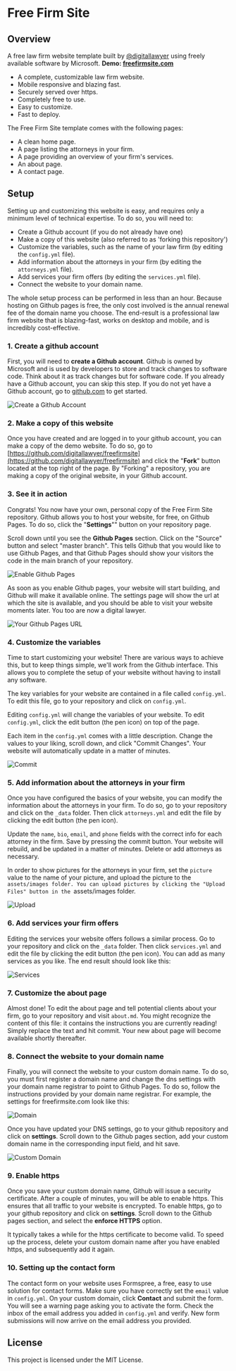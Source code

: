 # Free Firm Site

## Overview

A free law firm website template built by [@digitallawyer](https://www.twitter.com/digitallawyer) using freely available software by Microsoft. **Demo: [freefirmsite.com](https://www.freefirmsite.com)**

* A complete, customizable law firm website.
* Mobile responsive and blazing fast.
* Securely served over https.
* Completely free to use.
* Easy to customize.
* Fast to deploy.

The Free Firm Site template comes with the following pages:

* A clean home page.
* A page listing the attorneys in your firm.
* A page providing an overview of your firm's services.
* An about page.
* A contact page.

## Setup

Setting up and customizing this website is easy, and requires only a minimum level of technical expertise. To do so, you will need to:

* Create a Github account (if you do not already have one)
* Make a copy of this website (also referred to as 'forking this repository')
* Customize the variables, such as the name of your law firm (by editing the `config.yml` file).
* Add information about the attorneys in your firm (by editing the `attorneys.yml` file).
* Add services your firm offers (by editing the `services.yml` file).
* Connect the website to your domain name.

The whole setup process can be performed in less than an hour. Because hosting on Github pages is free, the only cost involved is the annual renewal fee of the domain name you choose. The end-result is a professional law firm website that is blazing-fast, works on desktop and mobile, and is incredibly cost-effective.

### 1. Create a github account

First, you will need to **create a Github account**. Github is owned by Microsoft and is used by developers to store and track changes to software code. Think about it as track changes but for software code. If you already have a Github account, you can skip this step. If you do not yet have a Github account, go to [github.com](https://www.github.com) to get started.

![Create a Github Account](assets/images/rm1.png "Create a Github Account")

### 2. Make a copy of this website

Once you have created and are logged in to your github account, you can make a copy of the demo website. To do so, go to [https://github.com/digitallawyer/freefirmsite](https://github.com/digitallawyer/freefirmsite) and click the "**Fork**" button located at the top right of the page. By "Forking" a repository, you are making a copy of the original website, in your Github account. 

### 3. See it in action

Congrats! You now have your own, personal copy of the Free Firm Site repository. Github allows you to host your website, for free, on Github Pages. To do so, click the "**Settings**"" button on your repository page.

Scroll down until you see the **Github Pages** section. Click on the "Source" button and select "master branch". This tells Github that you would like to use Github Pages, and that Github Pages should show your visitors the code in the main branch of your repository.

![Enable Github Pages](assets/images/rm4.png "Enable Github Pages")

As soon as you enable Github pages, your website will start building, and Github will make it available online. The settings page will show the url at which the site is available, and you should be able to visit your website moments later. You too are now a digital lawyer.

![Your Github Pages URL](assets/images/rm5.png "Your Github Pages URL")

### 4. Customize the variables

Time to start customizing your website! There are various ways to achieve this, but to keep things simple, we'll work from the Github interface. This allows you to complete the setup of your website without having to install any software.

The key variables for your website are contained in a file called `config.yml`. To edit this file, go to your repository and click on `config.yml`.

Editing `config.yml` will change the variables of your website. To edit `config.yml`, click the edit button (the pen icon) on top of the page.

Each item in the `config.yml` comes with a little description. Change the values to your liking, scroll down, and click "Commit Changes". Your website will automatically update in a matter of minutes.

![Commit](assets/images/rm8.png "Commit")

### 5. Add information about the attorneys in your firm

Once you have configured the basics of your website, you can modify the information about the attorneys in your firm. To do so, go to your repository and click on the `_data` folder. Then click `attorneys.yml` and edit the file by clicking the edit button (the pen icon).

Update the `name`, `bio`, `email`, and `phone` fields with the correct info for each attorney in the firm. Save by pressing the commit button. Your website will rebuild, and be updated in a matter of minutes. Delete or add attorneys as necessary.

In order to show pictures for the attorneys in your firm, set the `picture` value to the name of your picture, and upload the picture to the `assets/images folder. You can upload pictures by clicking the "Upload Files" button in the `assets/images folder.

![Upload](assets/images/rm9.png "Upload")

### 6. Add services your firm offers

Editing the services your website offers follows a similar process. Go to your repository and click on the `_data` folder. Then click `services.yml` and edit the file by clicking the edit button (the pen icon). You can add as many services as you like. The end result should look like this:

![Services](assets/images/rm10.png "Services")

### 7. Customize the about page

Almost done! To edit the about page and tell potential clients about your firm, go to your repository and visit `about.md`. You might recognize the content of this file: it contains the instructions you are currently reading! Simply replace the text and hit commit. Your new about page will become available shortly thereafter.

### 8. Connect the website to your domain name

Finally, you will connect the website to your custom domain name. To do so, you must first register a domain name and change the dns settings with your domain name registrar to point to Github Pages. To do so, follow the instructions provided by your domain name registrar. For example, the settings for freefirmsite.com look like this: 

![Domain](assets/images/rm11.png "Domain")

Once you have updated your DNS settings, go to your github repository and click on **settings**. Scroll down to the Github pages section, add your custom domain name in the corresponding input field, and hit save.

![Custom Domain](assets/images/rm12.png "Custom Domain")

### 9. Enable https

Once you save your custom domain name, Github will issue a security certificate. After a couple of minutes, you will be able to enable https. This ensures that all traffic to your website is encrypted. To enable https, go to your github repository and click on **settings**. Scroll down to the Github pages section, and select the **enforce HTTPS** option. 

It typically takes a while for the https certificate to become valid. To speed up the process, delete your custom domain name after you have enabled https, and subsequently add it again.

### 10. Setting up the contact form

The contact form on your website uses Formspree, a free, easy to use solution for contact forms. Make sure you have correctly set the `email` value in `config.yml`. On your custom domain, click **Contact** and submit the form. You will see a warning page asking you to activate the form. Check the inbox of the email address you added in `config.yml` and verify. New form submissions will now arrive on the email address you provided.

## License

This project is licensed under the MIT License.
